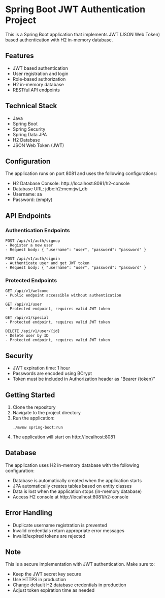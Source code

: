 # Spring Boot JWT Authentication Project

This is a Spring Boot application that implements JWT (JSON Web Token) based authentication with H2 in-memory database.

## Features

- JWT based authentication
- User registration and login
- Role-based authorization
- H2 in-memory database
- RESTful API endpoints

## Technical Stack

- Java
- Spring Boot
- Spring Security
- Spring Data JPA
- H2 Database
- JSON Web Token (JWT)

## Configuration

The application runs on port 8081 and uses the following configurations:

- H2 Database Console: http://localhost:8081/h2-console
- Database URL: jdbc:h2:mem:jwt_db
- Username: sa
- Password: (empty)

## API Endpoints

### Authentication Endpoints

```
POST /api/v1/auth/signup
- Register a new user
- Request body: { "username": "user", "password": "password" }

POST /api/v1/auth/signin
- Authenticate user and get JWT token
- Request body: { "username": "user", "password": "password" }
```

### Protected Endpoints

```
GET /api/v1/welcome
- Public endpoint accessible without authentication

GET /api/v1/user
- Protected endpoint, requires valid JWT token

GET /api/v1/special
- Protected endpoint, requires valid JWT token

DELETE /api/v1/user/{id}
- Delete user by ID
- Protected endpoint, requires valid JWT token
```

## Security

- JWT expiration time: 1 hour
- Passwords are encoded using BCrypt
- Token must be included in Authorization header as "Bearer {token}"

## Getting Started

1. Clone the repository
2. Navigate to the project directory
3. Run the application:
   ```
   ./mvnw spring-boot:run
   ```
4. The application will start on http://localhost:8081

## Database

The application uses H2 in-memory database with the following configuration:
- Database is automatically created when the application starts
- JPA automatically creates tables based on entity classes
- Data is lost when the application stops (in-memory database)
- Access H2 console at http://localhost:8081/h2-console

## Error Handling

- Duplicate username registration is prevented
- Invalid credentials return appropriate error messages
- Invalid/expired tokens are rejected

## Note

This is a secure implementation with JWT authentication. Make sure to:
- Keep the JWT secret key secure
- Use HTTPS in production
- Change default H2 database credentials in production
- Adjust token expiration time as needed
